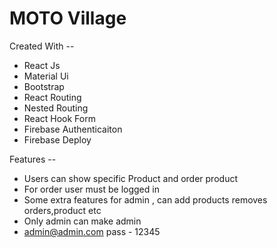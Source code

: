 # MOTO Village

Created With --
* React Js
* Material Ui
* Bootstrap
* React Routing
* Nested Routing
* React Hook Form
* Firebase Authenticaiton
* Firebase Deploy

Features --
* Users can show specific Product and order product
* For order user must be logged in
* Some extra features for admin , can add products removes orders,product etc
* Only admin can make admin
* admin@admin.com   pass - 12345
